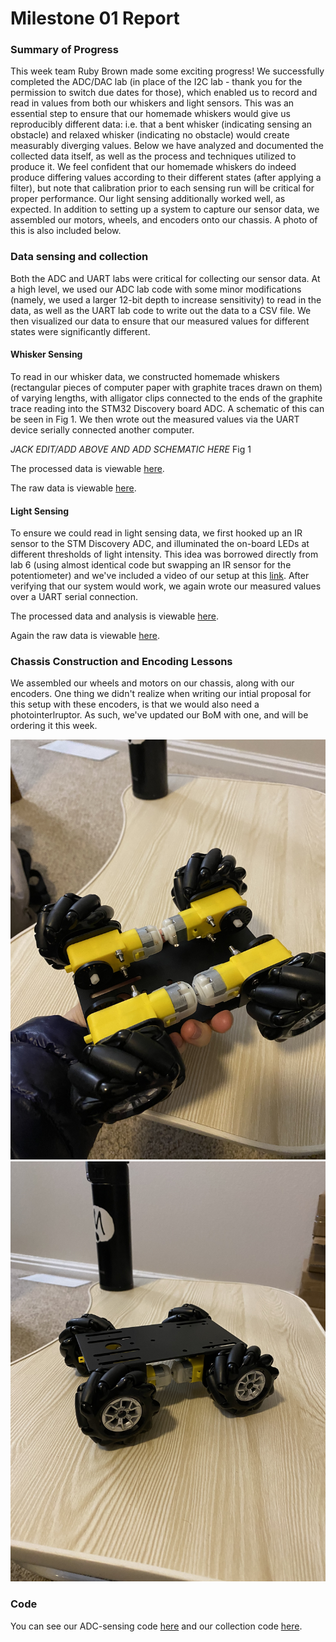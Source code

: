 # Milestone 01 Report

### Summary of Progress
This week team Ruby Brown made some exciting progress! 
We successfully completed the ADC/DAC lab (in place of the I2C lab - 
thank you for the permission to switch due dates for those), 
which enabled us to record and read in values from both our whiskers and light sensors. 
This was an essential step to ensure that our homemade whiskers would give us reproducibly different data: 
i.e. that a bent whisker (indicating sensing an obstacle) and relaxed whisker (indicating no obstacle) 
would create measurably diverging values. Below we have analyzed and documented the collected data itself,
as well as the process and techniques utilized to produce it. We feel confident that our homemade whiskers
do indeed produce differing values according to their different states (after applying a filter), but note 
that calibration prior to each sensing run will be critical for proper performance.
Our light sensing additionally worked well, as expected. In addition to setting up a system to capture our sensor data, we assembled our motors, wheels, and encoders 
onto our chassis. A photo of this is also included below. 

### Data sensing and collection
Both the ADC and UART labs were critical for collecting our sensor data. At a high level, 
we used our ADC lab code with some minor modifications (namely, we used a larger 12-bit depth to increase sensitivity)
to read in the data, as well as the UART lab code to write out the data to a CSV file. We then visualized our data to ensure that our measured values for different states were significantly different.

#### Whisker Sensing
To read in our whisker data, we constructed homemade whiskers (rectangular pieces of computer paper 
with graphite traces drawn on them) of varying lengths, with alligator clips connected to the
ends of the graphite trace reading into the STM32 Discovery board ADC.
A schematic of this can be seen in Fig 1. We then wrote out the measured values via 
the UART device serially connected another computer.

*JACK EDIT/ADD ABOVE AND ADD SCHEMATIC HERE*
Fig 1

The processed data is viewable [here](./processed_data/whisker_data.md). 

The raw data is viewable [here](./raw_data/).

#### Light Sensing
To ensure we could read in light sensing data, we first hooked up an IR sensor to the STM Discovery ADC, and 
illuminated the on-board LEDs at different thresholds of light intensity. This idea was borrowed directly 
from lab 6 (using almost identical code but swapping an IR sensor for the potentiometer) and we've included a video 
of our setup at this [link](https://photos.google.com/share/AF1QipMFj47mQHgleSL3aE-hg-6nYcOL0C9v2cWipQ0tjKIs9gNILWhmQ5A92I1CtWVuLw?key=T01FRlFLd3lWOFlXZVV3Yk9lRmt0RGdtWUdVUl9B). After verifying that our system would work, we again wrote our measured values
over a UART serial connection. 

The processed data and analysis is viewable [here](./processed_data/photo_resistor_data.md).

Again the raw data is viewable [here](./raw_data/).

### Chassis Construction and Encoding Lessons
We assembled our wheels and motors on our chassis, along with our encoders. One thing we
didn't realize when writing our intial proposal for this setup with these encoders, is that 
we would also need a photointerlruptor. As such, we've updated our BoM with one, and will be ordering it this week.

![Rover Top](../photos/rover_0.jpeg)
![Rover Bottom](../photos/rover_1.jpeg)

### Code
You can see our ADC-sensing code [here](https://github.com/brownbr61/tattle-tale/blob/master/Core/Src/main.c) and our collection code [here](../scripts/logBytes.py). 